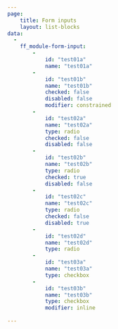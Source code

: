 ```yaml
---
page:
    title: Form inputs
    layout: list-blocks
data:
  - 
    ff_module-form-input:
        - 
            id: "test01a"
            name: "test01a"
        - 
            id: "test01b"
            name: "test01b"
            checked: false
            disabled: false
            modifier: constrained
        - 
            id: "test02a"
            name: "test02a"
            type: radio
            checked: false
            disabled: false            
        - 
            id: "test02b"
            name: "test02b"
            type: radio
            checked: true
            disabled: false        
        - 
            id: "test02c"
            name: "test02c"
            type: radio
            checked: false
            disabled: true      
        - 
            id: "test02d"
            name: "test02d"
            type: radio
        - 
            id: "test03a"
            name: "test03a"
            type: checkbox
        - 
            id: "test03b"
            name: "test03b"
            type: checkbox
            modifier: inline
        
---
```


